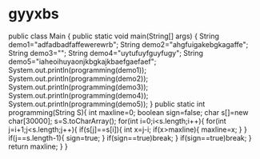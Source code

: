 # gyyxbs
public class Main {
    public static void main(String[] args) {
       String demo1="adfadbadfaffewerewrb";
       String demo2="ahgfuigakebgkagaffe";
       String demo3="";
       String demo4="uytufuyfguyfugy";
       String demo5="iaheoihuyaonjkbgkajkbaefgaefaef";
       System.out.println(programming(demo1));
       System.out.println(programming(demo2));
       System.out.println(programming(demo3));
       System.out.println(programming(demo4));
       System.out.println(programming(demo5));
    }
    public static int programming(String S){
    	int maxline=0;
    	boolean sign=false;
		char s[]=new char[30000];
		s=S.toCharArray();
		for(int i=0;i<s.length;i++){
			for(int j=i+1;j<s.length;j++){
				if(s[j]==s[i]){
					int x=j-i;
					if(x>maxline){
						maxline=x;
					}
				}
				if(j==s.length-1){
					sign=true;
				}
				if(sign==true)break;
			}
			if(sign==true)break;
		}
    	return maxline;
    }
}

